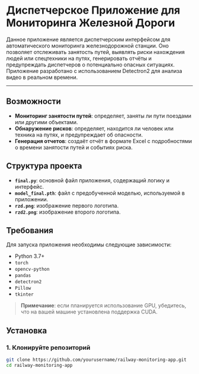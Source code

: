 # Диспетчерское Приложение для Мониторинга Железной Дороги

Данное приложение является диспетчерским интерфейсом для автоматического мониторинга железнодорожной станции. Оно позволяет отслеживать занятость путей, выявлять риски нахождения людей или спецтехники на путях, генерировать отчёты и предупреждать диспетчеров о потенциально опасных ситуациях. Приложение разработано с использованием Detectron2 для анализа видео в реальном времени.

---

## Возможности

- **Мониторинг занятости путей**: определяет, заняты ли пути поездами или другими объектами.
- **Обнаружение рисков**: определяет, находится ли человек или техника на путях, и предупреждает об опасности.
- **Генерация отчетов**: создаёт отчёт в формате Excel с подробностями о времени занятости путей и событиях риска.

## Структура проекта

- **`final.py`**: основной файл приложения, содержащий логику и интерфейс.
- **`model_final.pth`**: файл с предобученной моделью, используемой в приложении.
- **`rzd.png`**: изображение первого логотипа.
- **`rzd2.png`**: изображение второго логотипа.

## Требования

Для запуска приложения необходимы следующие зависимости:

- Python 3.7+
- `torch`
- `opencv-python`
- `pandas`
- `detectron2`
- `Pillow`
- `tkinter`

> **Примечание**: если планируется использование GPU, убедитесь, что на вашей машине установлена поддержка CUDA.

## Установка

### 1. Клонируйте репозиторий

```bash
git clone https://github.com/yourusername/railway-monitoring-app.git
cd railway-monitoring-app
